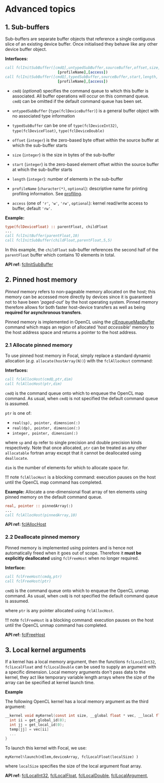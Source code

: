 # Advanced topics

## 1. Sub-buffers

Sub-buffers are separate buffer objects that reference a single contiguous slice of an existing device buffer.
Once initialised they behave like any other device buffer object.

__Interfaces:__
```fortran
call fclInitSubBuffer([cmdQ],untypedSubBuffer,sourceBuffer,offset,size, &
                        [profileName],[access])
call fclInitSubBuffer([cmdQ],typedSubBuffer,sourceBuffer,start,length, &
                        [profileName],[access])
```

- `cmdQ` (*optional*) specifies the command queue to which this buffer is associated.
All buffer operations will occur on this command queue. `cmdQ` can be omitted if the default command queue has been set.

- `untypedSubBuffer` (`type(fclDeviceBuffer)`) is a general buffer object with no associated type information

- `typedSubBuffer` can be one of `type(fclDeviceInt32)`, `type(fclDeviceFloat)`, `type(fclDeviceDouble)`

- `offset` (`integer`) is the zero-based byte offset within the source buffer at which the sub-buffer starts

- `size` (`integer`) is the size in bytes of the sub-buffer

- `start` (`integer`) is the zero-based element offset within the source buffer at which the sub-buffer starts

- `length` (`integer`): number of elements in the sub-buffer

- `profileName` (`character(*)`, `optional`): descriptive name for printing profiling information. See [profiling](../profiling).

- `access` (one of `'r'`, `'w'`, `'rw'`, `optional`): kernel read/write access to buffer, default `'rw'`.


__Example:__

```fortran
type(fclDeviceFloat) :: parentFloat, childFloat
...
call fclInitBuffer(parentFloat,10)
call fclInitSubBuffer(childFloat,parentFloat,5,5)
```

In this example, the `childFloat` sub-buffer references the second half of the `parentFloat` buffer which contains 10 elements in total.

__API ref:__
[fclInitSubBuffer](https://lkedward.github.io/focal/interface/fclinitsubbuffer.html)


## 2. Pinned host memory

*Pinned* memory refers to non-pageable memory allocated on the host; this memory can be accessed more directly by devices
since it is guaranteed not to have been '*paged-out*' by the host operating system.
Pinned memory therefore allows for both faster host-device transfers as well as being __required for asynchronous transfers__.

Pinned memory is implemented in OpenCL using the [clEnqueueMapBuffer](https://www.khronos.org/registry/OpenCL/sdk/1.2/docs/man/xhtml/clEnqueueMapBuffer.html) command
which maps an region of allocated '*host accessible*' memory to the host address space and returns a pointer to the host address.

### 2.1 Allocate pinned memory

To use pinned host memory in Focal, simply replace a standard dynamic allocation (*e.g.* `allocate(hostArray(N))`) with the `fclAllocHost` command:

__Interfaces:__

```fortran
call fclAllocHost(cmdQ,ptr,dim)
call fclAllocHost(ptr,dim)
```

`cmdQ` is the command queue onto which to enqueue the OpenCL map command.
As usual, when `cmdQ` is not specified the default command queue is assumed.

`ptr` is one of:

* `real(sp), pointer, dimension(:)`
* `real(dp), pointer, dimension(:)`
* `integer, pointer, dimension(:)`

where `sp` and `dp` refer to single precision and double precision kinds respectively.
Note that once allocated, `ptr` can be treated as any other `allocatable` fortran array except that it cannot be deallocated using `deallocate`.

`dim` is the number of elements for which to allocate space for.

!!! note
    `fclAllocHost` is a blocking command: execution pauses on the host until the OpenCL map command has completed.

__Example:__
Allocate a one-dimensional float array of ten elements using pinned memory on the default command queue.

```fortran
real, pointer :: pinnedArray(:)
...
call fclAllocHost(pinnedArray,10)
```

__API ref:__
[fclAllocHost](https://lkedward.github.io/focal/interface/fclallochost.html)

### 2.2 Deallocate pinned memory

Pinned memory is implemented using pointers and is hence not automatically freed when it goes out of scope.
Therefore it __must be explicitly deallocated__ using `fclFreeHost` when no longer required.

__Interface:__

```fortran
call fclFreeHost(cmdq,ptr)
call fclFreeHost(ptr)
```

`cmdQ` is the command queue onto which to enqueue the OpenCL unmap command.
As usual, when `cmdQ` is not specified the default command queue is assumed.

where `ptr` is any pointer allocated using `fclAllocHost`.

!!! note
    `fclFreeHost` is a blocking command: execution pauses on the host until the OpenCL unmap command has completed.


__API ref:__
[fclFreeHost](https://lkedward.github.io/focal/interface/fclfreehost.html)


## 3. Local kernel arguments

If a kernel has a local memory argument, then the functions `fclLocalInt32`, `fclLocalFloat` and `fclLocalDouble` can be used to
supply an argument with a specific dimension.
Local memory arguments don't pass data to the kernel, they act like temporary variable length arrays where the size of the array can be specified at kernel launch time.

__Example__

The following OpenCL kernel has a local memory argument as the third argument:

```c
__kernel void myKernel(const int size, __global float * vec, __local float * temp){
  int ii = get_global_id(0);
  int jj = get_local_id(0);
  temp[jj] = vec[ii]
  ...
}
```

To launch this kernel with Focal, we use:

```fortran
myKernel%launch(nElem,deviceArray, fclLocalFloat(localSize) )
```

where `localSize` specifies the size of the local argument float array.

__API ref:__
[fclLocalInt32](https://lkedward.github.io/focal/interface/fcllocalint32.html),
[fclLocalFloat](https://lkedward.github.io/focal/interface/fcllocalfloat.html),
[fclLocalDouble](https://lkedward.github.io/focal/interface/fcllocaldouble.html),
[fclLocalArgument](https://lkedward.github.io/focal/type/fcllocalargument.html),


